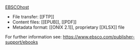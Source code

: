 [EBSCOhost](https://www.ebsco.com/products/ebscohost-research-interface)

* File transfer: [[FTP]]
* Content files: [[EPUB]], [[PDF]]
* Metadata format: [[ONIX 2.1]], proprietary [[XLSX]] file

For further information see: https://www.ebsco.com/publisher-support/ebooks